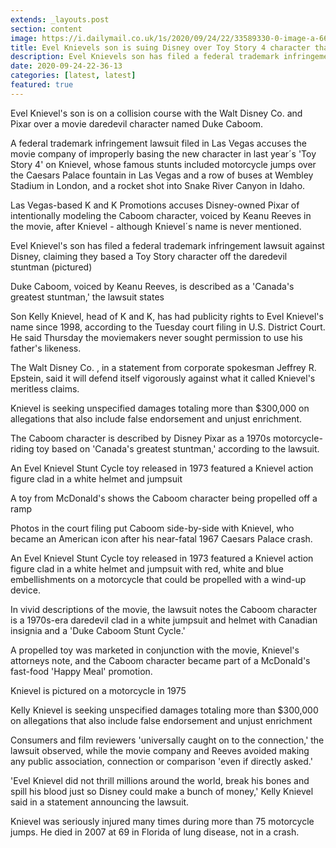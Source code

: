 ```yaml
---
extends: _layouts.post
section: content
image: https://i.dailymail.co.uk/1s/2020/09/24/22/33589330-0-image-a-66_1600981719057.jpg 
title: Evel Knievels son is suing Disney over Toy Story 4 character that is a Canadian stuntman 
description: Evel Knievels son has filed a federal trademark infringement lawsuit against Disney, claiming they based a Toy Story character off the daredevil stuntman. 
date: 2020-09-24-22-36-13 
categories: [latest, latest] 
featured: true 
--- 
```

Evel Knievel's son is on a collision course with the Walt Disney Co. and Pixar over a movie daredevil character named Duke Caboom.

A federal trademark infringement lawsuit filed in Las Vegas accuses the movie company of improperly basing the new character in last year´s 'Toy Story 4' on Knievel, whose famous stunts included motorcycle jumps over the Caesars Palace fountain in Las Vegas and a row of buses at Wembley Stadium in London, and a rocket shot into Snake River Canyon in Idaho.

Las Vegas-based K and K Promotions accuses Disney-owned Pixar of intentionally modeling the Caboom character, voiced by Keanu Reeves in the movie, after Knievel - although Knievel´s name is never mentioned.

Evel Knievel's son has filed a federal trademark infringement lawsuit against Disney, claiming they based a Toy Story character off the daredevil stuntman (pictured)

Duke Caboom, voiced by Keanu Reeves, is described as a 'Canada's greatest stuntman,' the lawsuit states

Son Kelly Knievel, head of K and K, has had publicity rights to Evel Knievel's name since 1998, according to the Tuesday court filing in U.S. District Court. He said Thursday the moviemakers never sought permission to use his father's likeness.

The Walt Disney Co. , in a statement from corporate spokesman Jeffrey R. Epstein, said it will defend itself vigorously against what it called Knievel's meritless claims.

Knievel is seeking unspecified damages totaling more than $300,000 on allegations that also include false endorsement and unjust enrichment.

The Caboom character is described by Disney Pixar as a 1970s motorcycle-riding toy based on 'Canada's greatest stuntman,' according to the lawsuit.

An Evel Knievel Stunt Cycle toy released in 1973 featured a Knievel action figure clad in a white helmet and jumpsuit

A toy from McDonald's shows the Caboom character being propelled off a ramp

Photos in the court filing put Caboom side-by-side with Knievel, who became an American icon after his near-fatal 1967 Caesars Palace crash.

An Evel Knievel Stunt Cycle toy released in 1973 featured a Knievel action figure clad in a white helmet and jumpsuit with red, white and blue embellishments on a motorcycle that could be propelled with a wind-up device.

In vivid descriptions of the movie, the lawsuit notes the Caboom character is a 1970s-era daredevil clad in a white jumpsuit and helmet with Canadian insignia and a 'Duke Caboom Stunt Cycle.'

A propelled toy was marketed in conjunction with the movie, Knievel's attorneys note, and the Caboom character became part of a McDonald's fast-food 'Happy Meal' promotion.

Knievel is pictured on a motorcycle in 1975

Kelly Knievel is seeking unspecified damages totaling more than $300,000 on allegations that also include false endorsement and unjust enrichment

Consumers and film reviewers 'universally caught on to the connection,' the lawsuit observed, while the movie company and Reeves avoided making any public association, connection or comparison 'even if directly asked.'

'Evel Knievel did not thrill millions around the world, break his bones and spill his blood just so Disney could make a bunch of money,' Kelly Knievel said in a statement announcing the lawsuit.

Knievel was seriously injured many times during more than 75 motorcycle jumps. He died in 2007 at 69 in Florida of lung disease, not in a crash.

